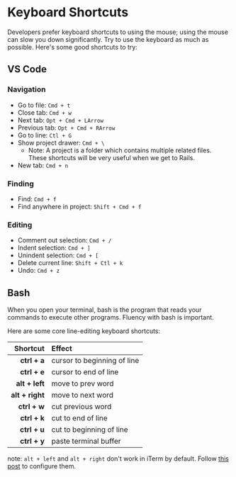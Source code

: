 # Keyboard Shortcuts

Developers prefer keyboard shortcuts to using the mouse; using the
mouse can slow you down significantly. Try to use the keyboard as much
as possible. Here's some good shortcuts to try:

## VS Code

### Navigation

* Go to file: `Cmd + t`
* Close tab: `Cmd + w`
* Next tab: `Opt + Cmd + LArrow`
* Previous tab: `Opt + Cmd + RArrow`
* Go to line: `Ctl + G`
* Show project drawer: `Cmd + \`
  * Note: A project is a folder which contains multiple related files.
    These shortcuts will be very useful when we get to Rails.
* New tab: `Cmd + n`

### Finding

* Find: `Cmd + f`
* Find anywhere in project: `Shift + Cmd + f`

### Editing

* Comment out selection: `Cmd + /`
* Indent selection: `Cmd + ]`
* Unindent selection: `Cmd + [`
* Delete current line: `Shift + Ctl + k`
* Undo: `Cmd + z`

## Bash

When you open your terminal, bash is the program that reads your
commands to execute other programs. Fluency with bash is important.

Here are some core line-editing keyboard shortcuts:

| Shortcut        | Effect                      |
| ---------------:|:--------------------------- |
|    **ctrl + a** | cursor to beginning of line |
|    **ctrl + e** | cursor to end of line       |
|  **alt + left** | move to prev word           |
| **alt + right** | move to next word           |
|    **ctrl + w** | cut previous word           |
|    **ctrl + k** | cut to end of line          |
|    **ctrl + u** | cut to beginning of line    |
|    **ctrl + y** | paste terminal buffer       |

note: `alt + left` and `alt + right` don't work in iTerm by default.
Follow [this post][enable-word-navigation] to configure them. 

[enable-word-navigation]: https://coderwall.com/p/h6yfda/use-and-to-jump-forwards-backwards-words-in-iterm-2-on-os-x
